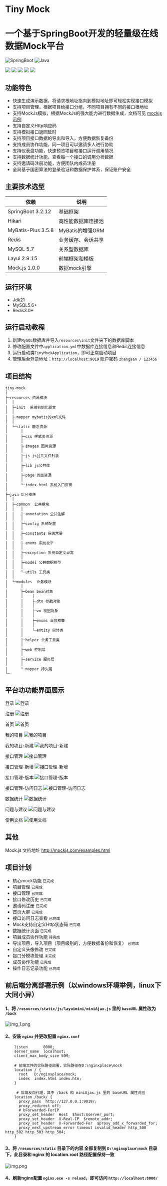 # Tiny Mock
# 一个基于SpringBoot开发的轻量级在线数据Mock平台

![SpringBoot](https://img.shields.io/badge/springboot-3.2.12-green.svg?style=flat-square)
![Java](https://img.shields.io/badge/java-21-green.svg?style=flat-square)

<a href="https://github.com/llllllxy/tiny-mock/stargazers"><img src="https://img.shields.io/github/stars/llllllxy/tiny-mock?style=flat-square&logo=GitHub"></a>
<a href="https://github.com/llllllxy/tiny-mock/network/members"><img src="https://img.shields.io/github/forks/llllllxy/tiny-mock?style=flat-square&logo=GitHub"></a>
<a href="https://github.com/llllllxy/tiny-mock/watchers"><img src="https://img.shields.io/github/watchers/llllllxy/tiny-mock?style=flat-square&logo=GitHub"></a>
<a href="https://github.com/llllllxy/tiny-mock/issues"><img src="https://img.shields.io/github/issues/llllllxy/tiny-mock.svg?style=flat-square&logo=GitHub"></a>
<a href="https://github.com/llllllxy/tiny-mock/blob/master/LICENSE"><img src="https://img.shields.io/github/license/llllllxy/tiny-mock.svg?style=flat-square"></a>

## 功能特色
- 快速生成演示数据，将请求根地址指向到模拟地址即可轻松实现接口模拟
- 支持项目管理，根据项目给接口分组，不同项目拥有不同的接口根地址
- 支持MockJs模拟，根据MockJs的强大能力进行数据生成，文档可见 [mockjs示例](http://mockjs.com/examples.html)
- 支持自定义Http响应码
- 支持模拟接口返回延时
- 支持项目接口数据的导出和导入，方便数据恢复备份
- 支持成员协作功能，同一项目可以邀请多人进行协助
- 支持仪表盘功能，快速预览项目和接口运行调用情况
- 支持数据统计功能，查看每一个接口的调用分析数据
- 支持邀请码注册功能，方便团队内成员注册
- 全局基于国密算法的登录验证和数据保护体系，保证账户安全

## 主要技术选型

| 依赖                 | 说明            |
|--------------------|---------------|
| SpringBoot 3.2.12  | 基础框架          |
| Hikari             | 高性能数据库连接池     |
| MyBatis-Plus 3.5.8 | MyBatis的增强ORM |
| Redis              | 业务缓存、会话共享     |
| MySQL 5.7          | 关系型数据库        |
| Layui 2.9.15       | 前端框架和模板       |
| Mock.js 1.0.0      | 数据mock引擎      |

## 运行环境
- Jdk21
- MySQL5.6+
- Redis3.0+

## 运行启动教程
1. 新建`MySQL`数据库并导入`resources\init`文件夹下的数据库脚本
2. 修改配置文件中`application.yml`中数据库连接信息和Redis连接信息
3. 运行启动类`TinyMockApplication`，即可正常启动项目
4. 管理后台登录地址：`http://localhost:9019`  账户密码 `zhangsan / 123456`

## 项目结构

```
tiny-mock
│
├─resources 资源模块
│  │
│  ├─init  系统初始化脚本
│  │  
│  ├─mapper mybatis的xml文件 
│  │  
│  └─static 静态资源
│      │   
│      ├─css 样式表资源
│      │   
│      ├─images 图片资源
│      │   
│      ├─js js公共文件封装
│      │   
│      ├─lib js公共库
│      │   
│      ├─page 页面资源
│      │   
│      └─index.html 系统入口页面
│
├─java 后台模块
│  │
│  ├─common  公共模块
│  │   │   
│  │   ├─annotation 公共注解
│  │   │   
│  │   ├─config 系统配置
│  │   │   
│  │   ├─constants 系统常量
│  │   │   
│  │   ├─enums 系统枚举 
│  │   │   
│  │   ├─exception 系统自定义异常
│  │   │   
│  │   ├─model 公共数据模型
│  │   │   
│  │   └─utils 工具类
│  │
│  └─modules  业务模块
│      │   
│      ├─bean bean对象 
│      │    │      
│      │    ├─dto 参数对象
│      │    │      
│      │    ├─vo 视图对象
│      │    │      
│      │    ├─enums 业务枚举
│      │    │
│      │    └─entity 实体类   
│      │   
│      ├─helper 业务工具类
│      │ 
│      ├─web 控制层
│      │            
│      ├─service 服务层
│      │   
│      └─mapper 持久层
└─

```


## 平台功功能界面展示

登录
![登录](src/main/resources/static/images/readme/登录.png)

注册
![注册](src/main/resources/static/images/readme/注册.png)

首页
![首页](src/main/resources/static/images/readme/首页.png)

我的项目
![我的项目](src/main/resources/static/images/readme/我的项目.png)

我的项目-新建
![我的项目-新建](src/main/resources/static/images/readme/我的项目-新建.png)

接口管理
![接口管理](src/main/resources/static/images/readme/接口管理.png)

接口管理-新增
![接口管理-新增](src/main/resources/static/images/readme/接口管理-新增.png)

接口管理-版本
![接口管理-版本](src/main/resources/static/images/readme/接口管理-版本.png)

接口管理-访问日志
![接口管理-访问日志](src/main/resources/static/images/readme/接口管理-访问日志.png)

数据统计
![数据统计](src/main/resources/static/images/readme/数据统计.png)

问题与建议
![问题与建议](src/main/resources/static/images/readme/问题与建议.png)

使用文档
![使用文档](src/main/resources/static/images/readme/使用文档.png)


## 其他
Mock.js 文档地址 http://mockjs.com/examples.html

## 项目计划
- 核心mock功能  `已完成`
- 项目管理  `已完成`
- 接口管理  `已完成`
- 接口修改历史  `已完成`
- 邀请码注册 `已完成`
- 首页大屏 `已完成`
- 接口访问日志查看  `已完成`
- Mock支持自定义Http状态码  `已完成`
- 数据统计页面 `已完成`
- 项目成员协作功能 `待完成`
- 导出项目，导入项目（项目级别的，方便数据备份和恢复） `已完成`
- 自定义头像修改 `已完成`
- 接口分模块管理 `未完成`
- 成员协作功能 `已完成`
- 操作日志记录功能 `已完成`

## 前后端分离部署示例（以windows环境举例，linux下大同小异）
#### 1、将 `/resources/static/js/layuimini/miniAjax.js` 里的 `baseURL` 属性改为 `/back`
![img_1.png](src/main/resources/static/images/readme/前后端分离部署_1.png)

#### 2、安装 `nginx` 并更改配置 `nginx.conf`
```editorconfig
    listen       8000;
    server_name  localhost;
    client_max_body_size 50M;

    # 前端文件的实际路径部署，实际路径在D:\nginxplace\mock 
    location / {
      root   D:/nginxplace/mock;
      index  index.html index.htm;
    }

     # 后端反向代理，其中 /back 和 miniAjax.js 里的 baseURL 属性对应
    location /back/ {
      proxy_pass  http://127.0.0.1:9019/;
      proxy_redirect off;
      # bForwarded-ForIP
      proxy_set_header  Host  $host:$server_port;
      proxy_set_header  X-Real-IP  $remote_addr;
      proxy_set_header  X-Forwarded-For  $proxy_add_x_forwarded_for;
      proxy_next_upstream error timeout invalid_header http_500 http_502 http_503 http_504;
    }
```

#### 3、将 `/resources/static` 目录下的内容 全部复制到 `D:\nginxplace\mock` 目录下，此目录和 nginx 的 location.root 路径配置保持一致
![img.png](src/main/resources/static/images/readme/前后端分离部署_2.png)

#### 4、刷新nginx配置 `nginx.exe -s reload`，即可访问 `http://localhost:8000/`